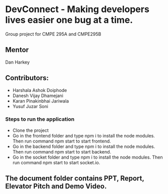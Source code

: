 # DevConnect - Making developers lives easier one bug at a time.
Group project for CMPE 295A and CMPE295B


## Mentor
Dan Harkey

## Contributors:
* Harshala Ashok Doiphode
* Danesh Vijay Dhamejani
* Karan Pinakinbhai Jariwala
* Yusuf Juzar Soni

### Steps to run the application
* Clone the project
* Go in the frontend folder and type npm i to install the node modules. Then run command npm start to start frontend.
* Go in the backend folder and type npm i to install the node modules. Then run command npm start to start backend.
* Go in the socket folder and type npm i to install the node modules. Then run command npm start to start socket.io.

## The document folder contains PPT, Report, Elevator Pitch and Demo Video.

